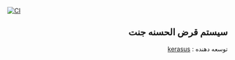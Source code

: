 [![CI](https://github.com/erfantkerfan/janat/actions/workflows/release.yml/badge.svg)](https://github.com/erfantkerfan/janat/actions/workflows/release.yml)


<div dir="rtl">
    
## سیستم قرض الحسنه جنت


توسعه دهنده : [kerasus](https://github.com/kerasus)

</div>
